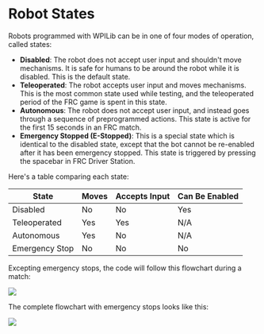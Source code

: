 # Robot States

Robots programmed with WPILib can be in one of four modes of operation, called states:

- **Disabled**:
  The robot does not accept user input and shouldn't move mechanisms.
  It is safe for humans to be around the robot while it is disabled.
  This is the default state.
- **Teleoperated**:
  The robot accepts user input and moves mechanisms.
  This is the most common state used while testing,
  and the teleoperated period of the FRC game is spent in this state.
- **Autonomous**:
  The robot does not accept user input, and instead goes through a sequence of preprogrammed actions.
  This state is active for the first 15 seconds in an FRC match.
- **Emergency Stopped (E-Stopped)**:
  This is a special state which is identical to the disabled state,
  except that the bot cannot be re-enabled after it has been emergency stopped.
  This state is triggered by pressing the spacebar in FRC Driver Station.

Here's a table comparing each state:

| State          | Moves | Accepts Input | Can Be Enabled |
| -------------- | ----- | ------------- | -------------- |
| Disabled       | No    | No            | Yes            |
| Teleoperated   | Yes   | Yes           | N/A            |
| Autonomous     | Yes   | No            | N/A            |
| Emergency Stop | No    | No            | No             |

Excepting emergency stops,
the code will follow this flowchart during a match:

[![](https://mermaid.ink/img/pako:eNqFkT-PwjAMxb9KZIkF0eXGDEgnwcjEbYTB1L4SXZNUSYqEEN_93Iby524gk_P8s_zkd4E6EIOGlDHzymIT0VWnD-OVvN18r6pqqVY24aFlKur0G1uffQ4-uNAnrTaY66M6cGN9KuijO8Jf3HLoOMoq0s9N0WwgxZ5ug8_ki4VpS0ELPJu9elpvc-i6gV07jg37-qwG6U7_sfWW_-fm7cQEjLSccbAKCxDYoSW592VADeQjOzagpSSMPwaMvwqHYnB79jXoHHteQN_RIx7Q39gmUZlsDnFTAhxzvP4C5lKYIw?type=png)](https://mermaid.live/edit#pako:eNqFkT-PwjAMxb9KZIkF0eXGDEgnwcjEbYTB1L4SXZNUSYqEEN_93Iby524gk_P8s_zkd4E6EIOGlDHzymIT0VWnD-OVvN18r6pqqVY24aFlKur0G1uffQ4-uNAnrTaY66M6cGN9KuijO8Jf3HLoOMoq0s9N0WwgxZ5ug8_ki4VpS0ELPJu9elpvc-i6gV07jg37-qwG6U7_sfWW_-fm7cQEjLSccbAKCxDYoSW592VADeQjOzagpSSMPwaMvwqHYnB79jXoHHteQN_RIx7Q39gmUZlsDnFTAhxzvP4C5lKYIw)

The complete flowchart with emergency stops looks like this:

[![](https://mermaid.ink/img/pako:eNp9kTELwjAQhf9KuFHs4phBEHR00s04nL2zBpukJKkg4n_32lpUFDMl733hHvduUAZi0JAyZl5arCK64jIzXsnZTfaqKOZqaRMeaqZBHV-9tWhz8MGFNmm1xlye1IEr69OAvtwe3nLNoeEoo0i_m6LZQIo9PT--kx8RxikD-iPQapND03TgynGs2JdXlUT6Geg__BXiPz66PSqr6-LBFIR0aEl2fOs4A_nEjg1ouRLGswHj78KhRNtcfQk6x5an0Db0qgT0EeskKpPNIa6H0vru7g_Lh5bb?type=png)](https://mermaid.live/edit#pako:eNp9kTELwjAQhf9KuFHs4phBEHR00s04nL2zBpukJKkg4n_32lpUFDMl733hHvduUAZi0JAyZl5arCK64jIzXsnZTfaqKOZqaRMeaqZBHV-9tWhz8MGFNmm1xlye1IEr69OAvtwe3nLNoeEoo0i_m6LZQIo9PT--kx8RxikD-iPQapND03TgynGs2JdXlUT6Geg__BXiPz66PSqr6-LBFIR0aEl2fOs4A_nEjg1ouRLGswHj78KhRNtcfQk6x5an0Db0qgT0EeskKpPNIa6H0vru7g_Lh5bb)
